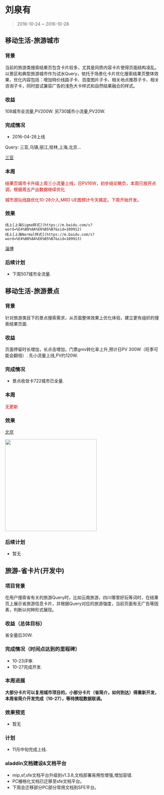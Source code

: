 # 刘泉有

> 2016-10-24 ~ 2016-10-28

## 移动生活-旅游城市

### 背景

当前的旅游类搜索结果页包含卡片较多，尤其是同质内容卡片使得页面结构凌乱。以景区和典型旅游城市作为试水Query，依托于场景化卡片优化搜索结果页整体效果，优化内容包括：增加特价线路子卡、百度图片子卡、相关地点推荐子卡、相关咨询子卡，同时尝试兼容广告的浅色大卡样式和自然结果融合的样式。

### 收益

108城市全流量,PV200W.
另730城市小流量,PV20W.

### 完成情况

- 2016-04-28上线

Query: 三亚,乌镇,丽江,桂林,上海,北京...

[三亚](https://m.baidu.com/s?word=%E4%B8%89%E4%BA%9A&sid=105601)

### 本周

<p style="color:#c00">结果页城市卡升级上周三小流量上线，日PV16W，初步结论略负，本周已放开点调，根据周五产出数据继续优化</p>
<p style="color:#c00">城市游玩线路优化10-28介入,MRD UE图预计今天搞定。下周开始开发。</p>

### 效果

    线上[上海Sigma样式](https://m.baidu.com/s?word=%E4%B8%8A%E6%B5%B7&sid=109912)
	线上[上海Normal样式](https://m.baidu.com/s?word=%E4%B8%8A%E6%B5%B7&sid=109913)

[淄博](https://wwwhttps.baidu.com/sf?pd=city&openapi=1&dspName=iphone&from_sf=1&resource_id=4324&word=%E6%B7%84%E5%8D%9A&city_name=None&title=%E6%B7%84%E5%8D%9A&lid=15597221358174187051&ms=1&frsrcid=31714&frorder=2)

### 后续计划

* 下周507城市全流量.



## 移动生活-旅游景点

### 背景

针对旅游类目下的景点搜索需求，从页面整体效果上优化体验，建立更有组织的搜索结果页面.

### 收益

页面停留时长增加，长点击增加，门票gmv转化率上升,预计日PV 300W（旺季可能会翻倍）.
先小流量上线,PV约120W.

### 完成情况

- 景点收敛卡722城市已全量.

### 本周

<span style="color:#c00">无更新</span>

### 效果

[北京](https://m.baidu.com/ssid=fb07416b373367756361733f09/s?word=%E6%95%85%E5%AE%AB&sid=106555)

<img src="http://gitlab.baidu.com/psfe/ala-weeklyreport/uploads/8793638d1a7908e96a5a39a89ee91606/image.png" width="300">

### 后续计划

* 暂无

## 旅游-省卡片(开发中)

### 项目背景

在用户搜索省有关的旅游Query时，比如云南旅游，四川哪里好玩等词时，在结果页上展示省旅游信息卡片，并根据Query对应的旅游强度，当前页面有无广告等因素，判断以何种形式展现。

### 收益（总体目标）

省全量后30W.

### 完成情况（时间点达到的里程碑）
* 10-23评审.
* 10-27完成开发.
    
### 本周进展
**大部分卡片可以复用城市项目的，小部分卡片（省简介，如何到达）得重新开发，本周省简介开发完成（10-27），等待携程数据联调。**
    
### 效果预览 
* 暂无
	
### 计划
* 11月中旬完成上线.


### aladdin文档建设&文档平台

- mip,sf,sfe文档平台升级到v1.3.8,文档部署易用性增强,增加容错.
- PC栅格化文档已迁移至sfe文档平台。
- 下周会迁移部分PC部分常用文档到SFE平台。

